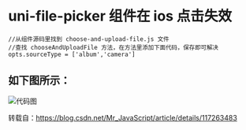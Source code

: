 <header-img title="uni-file-picker组件在ios点击失效" date="2022-01-23" src="https://w.wallhaven.cc/full/z8/wallhaven-z827xy.jpg"/>

# <my-title textColor_h="rgb(224, 64, 251)" lineColor="rgb(224, 64, 251)" display="none">uni-file-picker 组件在 ios 点击失效</my-title>

```js:no-line-numbers
//从组件源码里找到 choose-and-upload-file.js 文件
//查找 chooseAndUploadFile 方法，在方法里添加下面代码，保存即可解决
opts.sourceType = ['album','camera']
```

## 如下图所示：

![代码图](https://img-blog.csdnimg.cn/20210525200621817.png?x-oss-process=image/watermark,type_ZmFuZ3poZW5naGVpdGk,shadow_10,text_aHR0cHM6Ly9ibG9nLmNzZG4ubmV0L01yX0phdmFTY3JpcHQ=,size_16,color_FFFFFF,t_70)

<tips type="info">
<template v-slot:title>
小蝣说：
</template>
转载自：<a href="https://blog.csdn.net/Mr_JavaScript/article/details/117263483" target="_blank">https://blog.csdn.net/Mr_JavaScript/article/details/117263483</a>
</tips>
<ClientOnly>
<comment/>
</ClientOnly>

<my-code/>
